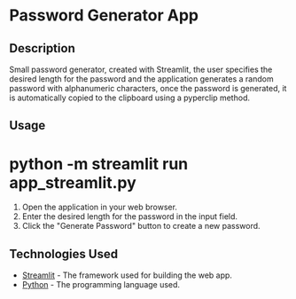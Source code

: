 # Password Generator App

## Description

  Small password generator, created with Streamlit, the user specifies the desired length for the password and the application generates a random password with alphanumeric characters, once the password is generated, it is automatically copied to the clipboard using a pyperclip method.

## Usage

# python -m streamlit run app_streamlit.py

1. Open the application in your web browser.
2. Enter the desired length for the password in the input field.
3. Click the "Generate Password" button to create a new password.

## Technologies Used

- [Streamlit](https://streamlit.io/) - The framework used for building the web app.
- [Python](https://www.python.org/) - The programming language used.
